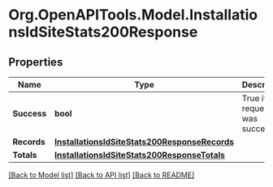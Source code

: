 # Org.OpenAPITools.Model.InstallationsIdSiteStats200Response

## Properties

Name | Type | Description | Notes
------------ | ------------- | ------------- | -------------
**Success** | **bool** | True if the request was successful. | 
**Records** | [**InstallationsIdSiteStats200ResponseRecords**](InstallationsIdSiteStats200ResponseRecords.md) |  | 
**Totals** | [**InstallationsIdSiteStats200ResponseTotals**](InstallationsIdSiteStats200ResponseTotals.md) |  | 

[[Back to Model list]](../../README.md#documentation-for-models) [[Back to API list]](../../README.md#documentation-for-api-endpoints) [[Back to README]](../../README.md)


